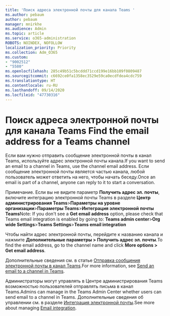 ```yaml
---
title: 'Поиск адреса электронной почты для канала Teams '
ms.author: pebaum
author: pebaum
manager: mnirkhe
ms.audience: Admin
ms.topic: article
ms.service: o365-administration
ROBOTS: NOINDEX, NOFOLLOW
localization_priority: Priority
ms.collection: Adm_O365
ms.custom:
- "9002512"
- "5580"
ms.openlocfilehash: 285c49b51c5bcddd71ccd199e16bb109f0809487
ms.sourcegitcommit: c6692ce0fa1358ec3529e59ca0ecdfdea4cdc759
ms.translationtype: HT
ms.contentlocale: ru-RU
ms.lasthandoff: 09/14/2020
ms.locfileid: "47730316"
---
```

# <a name="find-the-email-address-for-a-teams-channel"></a><span data-ttu-id="cabce-102">Поиск адреса электронной почты для канала Teams </span><span class="sxs-lookup"><span data-stu-id="cabce-102">Find the email address for a Teams channel</span></span>

<span data-ttu-id="cabce-103">Если вам нужно отправить сообщение электронной почты в канал Teams, используйте адрес электронной почты канала.</span><span class="sxs-lookup"><span data-stu-id="cabce-103">If you want to send an email to a channel in Teams, use the channel email address.</span></span> <span data-ttu-id="cabce-104">Если сообщение электронной почты является частью канала, любой пользователь может ответить на него, чтобы начать беседу.</span><span class="sxs-lookup"><span data-stu-id="cabce-104">Once an email is part of a channel, anyone can reply to it to start a conversation.</span></span>

<span data-ttu-id="cabce-105">Примечание. Если вы не видите параметр **Получить адрес эл. почты**, включите интеграцию электронной почты Teams в разделе **Центр администрирования Teams**>**Параметры на уровне организации**>**Параметры Teams**>**Интеграция электронной почты Teams**</span><span class="sxs-lookup"><span data-stu-id="cabce-105">Note: If you don't see a **Get email address** option, please check that Teams email integration is enabled by going to: **Teams admin center**>**Org wide Settings**>**Teams Settings**>**Teams email integration**</span></span>

<span data-ttu-id="cabce-106">Чтобы найти адрес электронной почты, перейдите к названию канала и нажмите **Дополнительные параметры > Получить адрес эл. почты**.</span><span class="sxs-lookup"><span data-stu-id="cabce-106">To find the email address, go to the channel name and click **More options > Get email address**.</span></span>

<span data-ttu-id="cabce-107">Дополнительные сведения см. в статье [Отправка сообщения электронной почты в канал Teams](https://support.office.com/article/send-an-email-to-a-channel-in-teams-d91db004-d9d7-4a47-82e6-fb1b16dfd51e).</span><span class="sxs-lookup"><span data-stu-id="cabce-107">For more information, see [Send an email to a channel in Teams](https://support.office.com/article/send-an-email-to-a-channel-in-teams-d91db004-d9d7-4a47-82e6-fb1b16dfd51e).</span></span>

<span data-ttu-id="cabce-108">Администраторы могут управлять в Центре администрирования Teams возможностью пользователей отправлять письма в канал Teams.</span><span class="sxs-lookup"><span data-stu-id="cabce-108">Admins can manage in the Teams Admin Center whether users can send email to a channel in Teams.</span></span> <span data-ttu-id="cabce-109">Дополнительные сведения об управлении см. в разделе [Интеграция электронной почты](https://docs.microsoft.com/microsoftteams/enable-features-office-365#email-integration).</span><span class="sxs-lookup"><span data-stu-id="cabce-109">See more about managing [Email integration](https://docs.microsoft.com/microsoftteams/enable-features-office-365#email-integration).</span></span>
